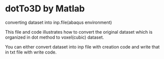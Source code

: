 # dotTo3D by Matlab
converting dataset into inp.file(abaqus environment)

This file and code illustrates how to convert the original dataset which is organized in dot method to voxel(cubic) dataset.

You can either convert dataset into inp file with creation code and write that in txt file with write code.


